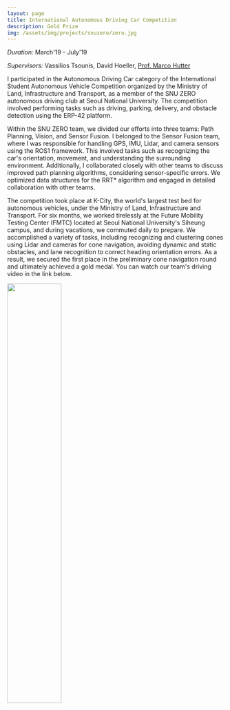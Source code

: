 ```yaml
---
layout: page
title: International Autonomous Driving Car Competition
description: Gold Prize
img: /assets/img/projects/snuzero/zero.jpg
---
```


*Duration:* March'19 - July'19

*Supervisors:* Vassilios Tsounis, David Hoeller, [Prof. Marco Hutter](https://rsl.ethz.ch/the-lab/people/person-detail.html?persid=121911)

I participated in the Autonomous Driving Car category of the International Student Autonomous Vehicle Competition organized by the Ministry of Land, Infrastructure and Transport, as a member of the SNU ZERO autonomous driving club at Seoul National University. The competition involved performing tasks such as driving, parking, delivery, and obstacle detection using the ERP-42 platform.

Within the SNU ZERO team, we divided our efforts into three teams: Path Planning, Vision, and Sensor Fusion. I belonged to the Sensor Fusion team, where I was responsible for handling GPS, IMU, Lidar, and camera sensors using the ROS1 framework. This involved tasks such as recognizing the car's orientation, movement, and understanding the surrounding environment. Additionally, I collaborated closely with other teams to discuss improved path planning algorithms, considering sensor-specific errors. We optimized data structures for the RRT* algorithm and engaged in detailed collaboration with other teams.

The competition took place at K-City, the world's largest test bed for autonomous vehicles, under the Ministry of Land, Infrastructure and Transport. For six months, we worked tirelessly at the Future Mobility Testing Center (FMTC) located at Seoul National University's Siheung campus, and during vacations, we commuted daily to prepare. We accomplished a variety of tasks, including recognizing and clustering cones using Lidar and cameras for cone navigation, avoiding dynamic and static obstacles, and lane recognition to correct heading orientation errors. As a result, we secured the first place in the preliminary cone navigation round and ultimately achieved a gold medal. You can watch our team's driving video in the link below.

<div>
    <img class="col three" height="50%" width="50%" src="{{ site.baseurl }}/assets/img/projects/snuzero/zero.jpg" alt="" title="example"/>
</div>

<!-- <p align="center">
  <img style="vertical-align:middle" src="{{ site.baseurl }}/assets/img/projects/rsl-alma/alma.gif" alt="" title="Random end-effector and base velocity commands"/>
</p> -->

<!-- <div>
    <img class="col three" height="50%" width="50%" src="{{ site.baseurl }}/assets/img/projects/rsl-alma/summary_obs_actions.png" alt="" title="Overview of Agent's Observations and Actions"/>
</div> -->
